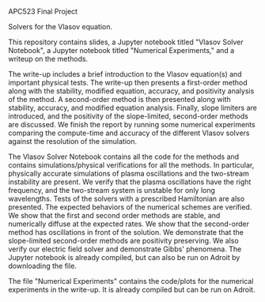 APC523 Final Project

Solvers for the Vlasov equation.

This repository contains slides, a Jupyter notebook titled "Vlasov Solver Notebook",  a Jupyter notebook titled "Numerical Experiments," and a writeup on the methods.

The write-up includes a brief introduction to the Vlasov equation(s) and important physical tests. The write-up then presents a first-order method along with the stability, modified equation, accuracy, and positivity analysis of the method.
A second-order method is then presented along with stability, accuracy, and modified equation analysis. Finally, slope limiters are introduced, and the positivity of the slope-limited, second-order methods are discussed. 
We finish the report by running some numerical experiments comparing the compute-time and accuracy of the different Vlasov solvers against the resolution of the simulation. 

The Vlasov Solver Notebook contains all the code for the methods and contains simulations/physical verifications for all the methods. In particular, physically accurate simulations of plasma oscillations and the two-stream instability are present. We verify 
that the plasma oscillations have the right frequency, and the two-stream system is unstable for only long wavelengths. Tests of the solvers with a prescribed Hamiltonian are also presented. The expected behaviors of the numerical schemes are verified. 
We show that the first and second order methods are stable, and numerically diffuse at the expected rates. We show that the second-order method has oscillations in front of the solution. We demonstrate that the slope-limited second-order methods are
positivity preserving. We also verify our electric field solver and demonstrate Gibbs' phenomena. The Jupyter notebook is already compiled, but can also be run on Adroit by downloading the file.

The file "Numerical Experiments" contains the code/plots for the numerical experiments in the write-up. It is already compiled but can be run on Adroit.
